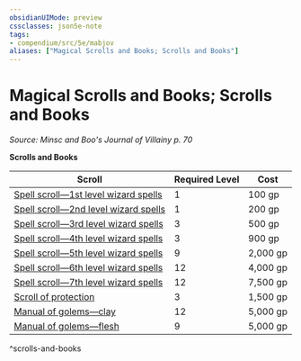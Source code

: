```yaml
---
obsidianUIMode: preview
cssclasses: json5e-note
tags:
- compendium/src/5e/mabjov
aliases: ["Magical Scrolls and Books; Scrolls and Books"]
---
```

# Magical Scrolls and Books; Scrolls and Books
*Source: Minsc and Boo's Journal of Villainy p. 70* 

**Scrolls and Books**

| Scroll | Required Level | Cost |
|--------|----------------|------|
| [Spell scroll—1st level wizard spells](2-Mechanics/CLI/items/spell-scroll-1st-level.md) | 1 | 100 gp |
| [Spell scroll—2nd level wizard spells](2-Mechanics/CLI/items/spell-scroll-2nd-level.md) | 1 | 200 gp |
| [Spell scroll—3rd level wizard spells](2-Mechanics/CLI/items/spell-scroll-3rd-level.md) | 3 | 500 gp |
| [Spell scroll—4th level wizard spells](2-Mechanics/CLI/items/spell-scroll-4th-level.md) | 3 | 900 gp |
| [Spell scroll—5th level wizard spells](2-Mechanics/CLI/items/spell-scroll-5th-level.md) | 9 | 2,000 gp |
| [Spell scroll—6th level wizard spells](2-Mechanics/CLI/items/spell-scroll-6th-level.md) | 12 | 4,000 gp |
| [Spell scroll—7th level wizard spells](2-Mechanics/CLI/items/spell-scroll-7th-level.md) | 12 | 7,500 gp |
| [Scroll of protection](2-Mechanics/CLI/items/scroll-of-protection-dmg.md) | 3 | 1,500 gp |
| [Manual of golems—clay](2-Mechanics/CLI/items/manual-of-clay-golems.md) | 12 | 5,000 gp |
| [Manual of golems—flesh](2-Mechanics/CLI/items/manual-of-flesh-golems.md) | 9 | 5,000 gp |
^scrolls-and-books
